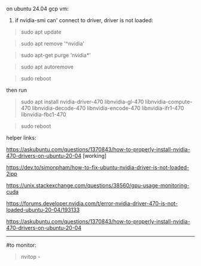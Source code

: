 on ubuntu 24.04 gcp vm:

1. if nvidia-smi can' connect to driver, driver is not loaded:



> sudo apt update

> sudo apt remove '^nvidia'
 
> sudo apt-get purge 'nvidia*'
 
> sudo apt autoremove

> sudo reboot

then run

> sudo apt install nvidia-driver-470 libnvidia-gl-470 libnvidia-compute-470 libnvidia-decode-470 libnvidia-encode-470 libnvidia-ifr1-470 libnvidia-fbc1-470

>sudo reboot


helper links:

https://askubuntu.com/questions/1370843/how-to-properly-install-nvidia-470-drivers-on-ubuntu-20-04 [working]

https://dev.to/simonpham/how-to-fix-ubuntu-nvidia-driver-is-not-loaded-2ipp

https://unix.stackexchange.com/questions/38560/gpu-usage-monitoring-cuda

https://forums.developer.nvidia.com/t/error-nvidia-driver-470-is-not-loaded-ubuntu-20-04/193133

https://askubuntu.com/questions/1370843/how-to-properly-install-nvidia-470-drivers-on-ubuntu-20-04

-------------------------------------------------------------
#to monitor:

> nvitop -
